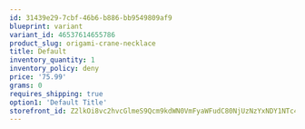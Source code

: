 ```yaml
---
id: 31439e29-7cbf-46b6-b886-bb9549809af9
blueprint: variant
variant_id: 46537614655786
product_slug: origami-crane-necklace
title: Default
inventory_quantity: 1
inventory_policy: deny
price: '75.99'
grams: 0
requires_shipping: true
option1: 'Default Title'
storefront_id: Z2lkOi8vc2hvcGlmeS9Qcm9kdWN0VmFyaWFudC80NjUzNzYxNDY1NTc4Ng==
---
```

